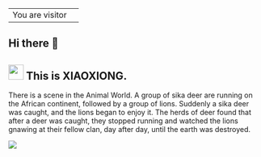 <table>
  <tr>
    <td>You are visitor</td>
    <td><img src="https://profile-counter.glitch.me/NOhsueh/count.svg" alt="" /></td>
  </tr>
</table>

## Hi there 👋

<h2>
  <img src="https://emojis.slackmojis.com/emojis/images/1495224255/2288/christmas_parrot.gif?1495224255" width="30"/>
  This is XIAOXIONG.
</h2>

There is a scene in the Animal World. A group of sika deer are running on the African continent, followed by a group of lions. Suddenly a sika deer was caught, and the lions began to enjoy it. The herds of deer found that after a deer was caught, they stopped running and watched the lions gnawing at their fellow clan, day after day, until the earth was destroyed.

<p>
  <img src="https://github-readme-stats.vercel.app/api?username=NOhsueh&bg_color=45,E76544,8F4E92&title_color=FFFFFF&text_color=FFFFFF&icon_color=FFFFFF&show_icons=true&hide_border=true">
</p>
